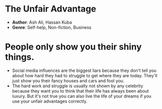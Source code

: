 # The Unfair Advantage
- **Author**: Ash Ali, Hassan Kuba
- **Genre**: Self-help, Non-fiction, Business

# People only show you their shiny things.
- Social media influences are the biggest liars because they don't tell you about how hard they had to struggle to get where they are today. They'll just show you their fancy houses and cars and fool you.
- The hard work and struggle is usually not shown by any celebrity because they want you to think that their life has always been about luxury. But it's not true you can also live the life of your dreams if you use your unfair advantages correctly.
